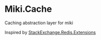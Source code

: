 # Miki.Cache
Caching abstraction layer for miki

Inspired by [StackExchange.Redis.Extensions](https://github.com/imperugo/StackExchange.Redis.Extensions)
